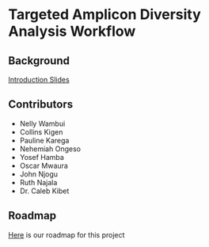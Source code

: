 # Targeted Amplicon Diversity Analysis Workflow
## Background
[Introduction Slides](https://docs.google.com/presentation/d/1fmbqqOnMQ3WQKu0dP-zJyqv4fpq__JhRto6WCP71jR4/edit#slide=id.p1)
## Contributors
* Nelly Wambui
* Collins Kigen
* Pauline Karega
* Nehemiah Ongeso
* Yosef Hamba
* Oscar Mwaura
* John Njogu
* Ruth Najala
* Dr. Caleb Kibet
## Roadmap
[Here](https://github.com/mbbu/Reviewing-16s-Analysis-Workflows/issues/1) is our roadmap for this project
